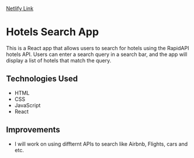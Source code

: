 [Netlify Link](https://steady-malabi-07ed8f.netlify.app/)

# Hotels Search App

This is a React app that allows users to search for hotels using the RapidAPI hotels API. Users can enter a search query in a search bar, and the app will display a list of hotels that match the query.

## Technologies Used

- HTML
- CSS
- JavaScript
- React

## Improvements

- I will work on using diffternt APIs to search like Airbnb, Flights, cars and etc.
